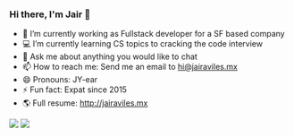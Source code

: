 ### Hi there, I'm Jair 👋

<!--
**JairAviles/JairAviles** is a ✨ _special_ ✨ repository because its `README.md` (this file) appears on your GitHub profile.

Here are some ideas to get you started:
-->

- 🔭 I’m currently working as Fullstack developer for a SF based company
- 💻 I’m currently learning CS topics to cracking the code interview 
- 💬 Ask me about anything you would like to chat
- 📫 How to reach me: Send me an email to <hi@jairaviles.mx>
- 😄 Pronouns: JY-ear
- ⚡ Fun fact: Expat since 2015
- 🌎 Full resume: <http://jairaviles.mx>

![](https://github-readme-stats.vercel.app/api?username=jairaviles&show_icons=true&line_height=21&show_icons=true&theme=vue&hide_border=true&count_private=true)
![](https://github-readme-stats.vercel.app/api/top-langs/?username=jairaviles&show_icons=true&count_private=true&layout=compact&theme=vue&hide_border=true&hide=html,css)
